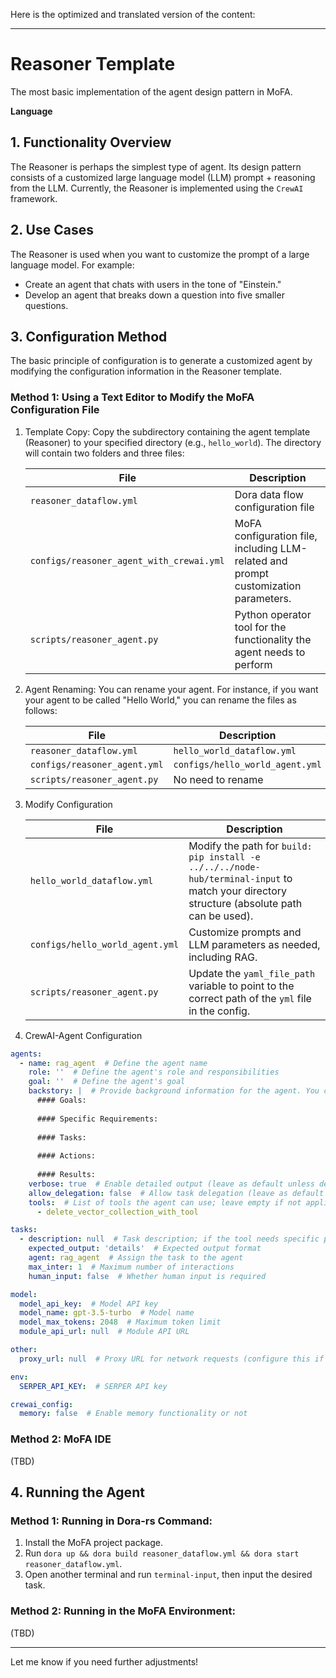 Here is the optimized and translated version of the content:

---

# Reasoner Template

The most basic implementation of the agent design pattern in MoFA.

**Language**

## 1. Functionality Overview

The Reasoner is perhaps the simplest type of agent. Its design pattern consists of a customized large language model (LLM) prompt + reasoning from the LLM. Currently, the Reasoner is implemented using the `CrewAI` framework.

## 2. Use Cases

The Reasoner is used when you want to customize the prompt of a large language model.
For example:

- Create an agent that chats with users in the tone of "Einstein."
- Develop an agent that breaks down a question into five smaller questions.

## 3. Configuration Method

The basic principle of configuration is to generate a customized agent by modifying the configuration information in the Reasoner template.

### Method 1: Using a Text Editor to Modify the MoFA Configuration File

1. Template Copy: Copy the subdirectory containing the agent template (Reasoner) to your specified directory (e.g., `hello_world`). The directory will contain two folders and three files:

   | File                                         | Description                                                   |
   |----------------------------------------------|---------------------------------------------------------------|
   | `reasoner_dataflow.yml`                      | Dora data flow configuration file                             |
   | `configs/reasoner_agent_with_crewai.yml`     | MoFA configuration file, including LLM-related and prompt customization parameters. |
   | `scripts/reasoner_agent.py`                  | Python operator tool for the functionality the agent needs to perform |

2. Agent Renaming: You can rename your agent. For instance, if you want your agent to be called "Hello World," you can rename the files as follows:

   | File                         | Description                            |
   | ---------------------------- | -------------------------------------- |
   | `reasoner_dataflow.yml`       | `hello_world_dataflow.yml`             |
   | `configs/reasoner_agent.yml`  | `configs/hello_world_agent.yml`        |
   | `scripts/reasoner_agent.py`   | No need to rename                      |

3. Modify Configuration

   | File                              | Description |
   | --------------------------------- | ----------------------------------------------------------------------------------- |
   | `hello_world_dataflow.yml`        | Modify the path for `build: pip install -e ../../../node-hub/terminal-input` to match your directory structure (absolute path can be used). |
   | `configs/hello_world_agent.yml`   | Customize prompts and LLM parameters as needed, including RAG.                      |
   | `scripts/reasoner_agent.py`       | Update the `yaml_file_path` variable to point to the correct path of the `yml` file in the config. |

4. CrewAI-Agent Configuration

```yml
agents:
  - name: rag_agent  # Define the agent name
    role: ''  # Define the agent's role and responsibilities
    goal: ''  # Define the agent's goal
    backstory: |  # Provide background information for the agent. You can also place the prompt here.
      #### Goals:
    
      #### Specific Requirements:
   
      #### Tasks:
    
      #### Actions:
    
      #### Results:
    verbose: true  # Enable detailed output (leave as default unless debugging)
    allow_delegation: false  # Allow task delegation (leave as default unless necessary)
    tools:  # List of tools the agent can use; leave empty if not applicable
      - delete_vector_collection_with_tool

tasks:
  - description: null  # Task description; if the tool needs specific parameters, add them here or in the backstory
    expected_output: 'details'  # Expected output format
    agent: rag_agent  # Assign the task to the agent
    max_inter: 1  # Maximum number of interactions
    human_input: false  # Whether human input is required

model:
  model_api_key:  # Model API key
  model_name: gpt-3.5-turbo  # Model name
  model_max_tokens: 2048  # Maximum token limit
  module_api_url: null  # Module API URL

other:
  proxy_url: null  # Proxy URL for network requests (configure this if operating in China)

env:
  SERPER_API_KEY:  # SERPER API key

crewai_config:
  memory: false  # Enable memory functionality or not
```

### Method 2: MoFA IDE

(TBD)

## 4. Running the Agent

### Method 1: Running in Dora-rs Command:

1. Install the MoFA project package.
2. Run `dora up && dora build reasoner_dataflow.yml && dora start reasoner_dataflow.yml`.
3. Open another terminal and run `terminal-input`, then input the desired task.

### Method 2: Running in the MoFA Environment:

(TBD)

--- 

Let me know if you need further adjustments!